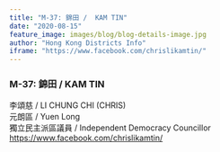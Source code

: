 ```yaml
---
title: "M-37: 錦田 /  KAM TIN"
date: "2020-08-15"
feature_image: images/blog/blog-details-image.jpg
author: "Hong Kong Districts Info"
iframe: "https://www.facebook.com/chrislikamtin/"
---
```


### M-37: 錦田 /  KAM TIN  
李頌慈 /  LI CHUNG CHI (CHRIS)  
元朗區 / Yuen Long  
獨立民主派區議員  /  Independent Democracy Councillor  
https://www.facebook.com/chrislikamtin/
